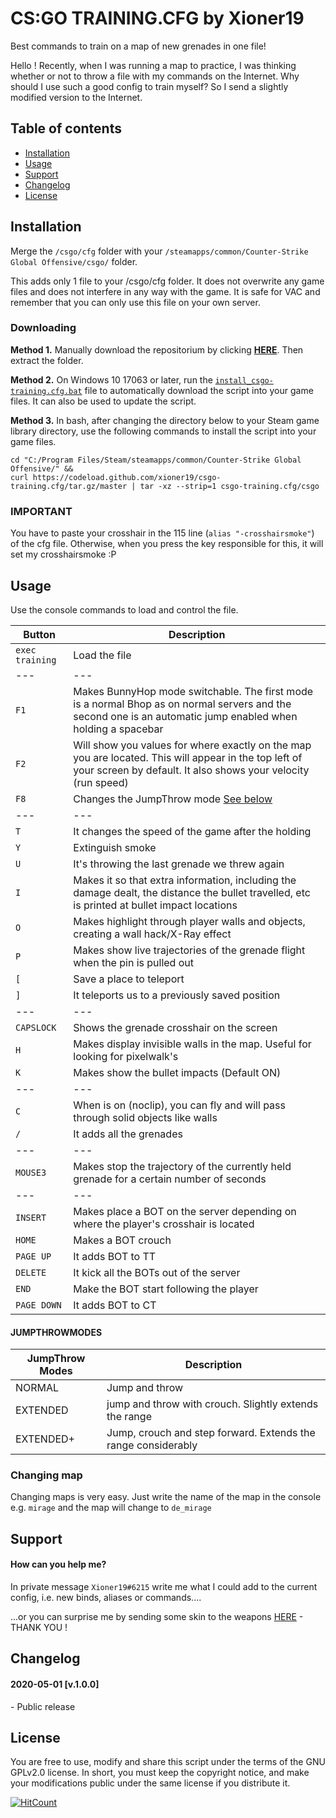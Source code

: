 # CS:GO TRAINING.CFG by Xioner19

Best commands to train on a map of new grenades in one file!

Hello ! Recently, when I was running a map to practice, I was thinking whether or not to throw a file with my commands on the Internet. Why should I use such a good config to train myself? So I send a slightly modified version to the Internet.

## Table of contents
* [Installation](#installation)
* [Usage](#usage)
* [Support](#support)
* [Changelog](#changelog)
* [License](#license)

## Installation 

Merge the `/csgo/cfg` folder with your `/steamapps/common/Counter-Strike Global Offensive/csgo/` folder.

This adds only 1 file to your /csgo/cfg folder. It does not overwrite any game files and does not interfere in any way with the game. It is safe for VAC and remember that you can only use this file on your own server.

### Downloading

**Method 1.**
Manually download the repositorium by clicking [**HERE**](https://github.com/Xioner19/csgo-training.cfg./archive/master.zip). Then extract the folder.

**Method 2.**
On Windows 10 17063 or later, run the [`install_csgo-training.cfg.bat`](https://raw.githubusercontent.com/Xioner19/csgo-training.cfg/master/install_csgo-training.cfg.bat?token=APLQQYL56Q7F5HAB5ZJS6X26VFNK2) file to automatically download the script into your game files. It can also be used to update the script.

**Method 3.**
In bash, after changing the directory below to your Steam game library directory, use the following commands to install the script into your game files.
```
cd "C:/Program Files/Steam/steamapps/common/Counter-Strike Global Offensive/" && 
curl https://codeload.github.com/xioner19/csgo-training.cfg/tar.gz/master | tar -xz --strip=1 csgo-training.cfg/csgo
```

### IMPORTANT

You have to paste your crosshair in the 115 line (`alias "-crosshairsmoke"`) of the cfg file. Otherwise, when you press the key responsible for this, it will set my crosshairsmoke :P

## Usage

Use the console commands to load and control the file. 

Button              | Description
------------------- | -------------------
`exec training`     | Load the file
---                 | ---
`F1`                | Makes BunnyHop mode switchable. The first mode is a normal Bhop as on normal servers and the second one is an automatic jump enabled when holding a spacebar
`F2`                | Will show you values for where exactly on the map you are located. This will appear in the top left of your screen by default. It also shows your velocity (run speed)
`F8`                | Changes the JumpThrow mode [See below](#jumpthrowmodes)
---                 | ---
`T`                 | It changes the speed of the game after the holding
`Y`                 | Extinguish smoke
`U`                 | It's throwing the last grenade we threw again
`I`                 | Makes it so that extra information, including the damage dealt, the distance the bullet travelled, etc is printed at bullet impact locations
`O`                 | Makes highlight through player walls and objects, creating a wall hack/X-Ray effect
`P`                 | Makes show live trajectories of the grenade flight when the pin is pulled out
`[`                 | Save a place to teleport
`]`                 | It teleports us to a previously saved position
---                 | ---
`CAPSLOCK`          | Shows the grenade crosshair on the screen
`H`                 | Makes display invisible walls in the map. Useful for looking for pixelwalk's
`K`                 | Makes show the bullet impacts (Default ON)
---                 | ---
`C`                 | When is on (noclip), you can fly and will pass through solid objects like walls
`/`                 | It adds all the grenades
---                 | ---
`MOUSE3`            | Makes stop the trajectory of the currently held grenade for a certain number of seconds
---                 | ---
`INSERT`            | Makes place a BOT on the server depending on where the player's crosshair is located
`HOME`              | Makes a BOT crouch
`PAGE UP`           | It adds BOT to TT
`DELETE`            | It kick all the BOTs out of the server
`END`               | Make the BOT start following the player
`PAGE DOWN`         | It adds BOT to CT


#### JUMPTHROWMODES

JumpThrow Modes     | Description
------------------- | -------------------
NORMAL              | Jump and throw
EXTENDED            | jump and throw with crouch. Slightly extends the range
EXTENDED+           | Jump, crouch and step forward. Extends the range considerably

### Changing map

Changing maps is very easy. Just write the name of the map in the console e.g. `mirage` and the map will change to `de_mirage`

## Support

#### How can you help me?

In private message `Xioner19#6215` write me what I could add to the current config, i.e. new binds, aliases or commands....

...or you can surprise me by sending some skin to the weapons [HERE](https://steamcommunity.com/tradeoffer/new/?partner=258608059&token=YHSUg6JU) - THANK YOU !

## Changelog

#### 2020-05-01 [v.1.0.0]
\- Public release


## License

You are free to use, modify and share this script under the terms of the GNU GPLv2.0 license. In short, you must keep the copyright notice, and make your modifications public under the same license if you distribute it.



[![HitCount](http://hits.dwyl.com/xioner19/csgo-trainingcfg.svg)](http://hits.dwyl.com/xioner19/csgo-trainingcfg)

